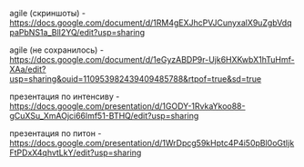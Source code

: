 agile (скриншоты) - https://docs.google.com/document/d/1RM4gEXJhcPVJCunyxalX9uZgbVdqpaPbNS1a_BlI2YQ/edit?usp=sharing  

agile (не сохранилось) - https://docs.google.com/document/d/1eGyzABDP9r-Ujk6HXKwbX1hTuHmf-XAa/edit?usp=sharing&ouid=110953982439409485788&rtpof=true&sd=true 

презентация по интенсиву - https://docs.google.com/presentation/d/1GODY-1RvkaYkoo88-gCuXSu_XmAOjci66lmf51-BTHQ/edit?usp=sharing

презентация по питон - https://docs.google.com/presentation/d/1WrDpcg59kHptc4P4i50pBl0oGtIjkFtPDxX4qhvtLkY/edit?usp=sharing
